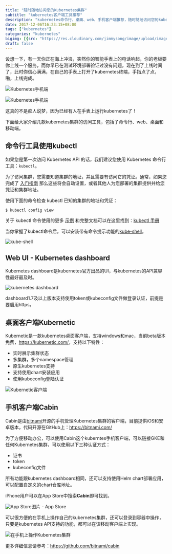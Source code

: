```yaml
---
title: "随时随地访问您的Kubernetes集群"
subtitle: "kubernetes客户端工具推荐"
description: "kubernetes命令行、桌面、web、手机客户端推荐，随时随地访问您的kubernetes集群"
date: 2017-12-06T16:23:15+08:00
tags: ["kubernetes"]
categories: "kubernetes"
bigimg: [{src: "https://res.cloudinary.com/jimmysong/image/upload/images/20171202002.jpg", desc: "大橘猫@五道营胡同 Dec 2,2017"}]
draft: false
---
```


设想一下，有一天你正在海上冲浪，突然你的智能手表上的电话响起，你的老板要你上线一个服务，而你早已在测试环境部署验证过没有问题，现在到了上线时间了，此时你信心满满，在自己的手表上打开了kubernetes终端，手指点了点，啪，上线完成。

![Kubernetes手机端](https://res.cloudinary.com/jimmysong/image/upload/images/kubernetes-on-arms-1.jpg)

![Kubernetes手机端](https://res.cloudinary.com/jimmysong/image/upload/images/kubernetes-on-arms-2.jpg)

这真的不是痴人说梦，因为已经有人在手表上运行kubernetes了！

下面给大家介绍几款kubernetes集群的访问工具，包括了命令行、web、桌面和移动端。

## 命令行工具使用kubectl

如果您是第一次访问 Kubernetes API 的话，我们建议您使用 Kubernetes 命令行工具：`kubectl`。

为了访问集群，您需要知道集群的地址，并且需要有访问它的凭证。通常，如果您完成了 [入门指南](https://kubernetes.io/docs/getting-started-guides) 那么这些将会自动设置，或者其他人为您部署的集群提供并给您凭证和集群地址。

使用下面的命令检查 kubectl 已知的集群的地址和凭证：

```bash
$ kubectl config view
```

关于 kubectl 命令使用的更多 [示例](https://github.com/kubernetes/kubernetes/tree/%7B%7Bpage.githubbranch%7D%7D/examples/) 和完整文档可以在这里找到：[kubectl 手册](https://kubernetes.io/docs/user-guide/kubectl/index)

当你掌握了kubectl命令后，可以安装带有命令提示功能的[kube-shell](https://github.com/cloudnativelabs/kube-shell)。

![kube-shell](https://jimmysong.io/kubernetes-handbook/images/kube-shell.jpg)

## Web UI - Kubernetes dashboard

Kubernetes dashboard是kubernetes官方出品的UI，与kubernetes的API兼容性最好最及时。

![kubernetes dashboard](https://jimmysong.io/kubernetes-handbook/images/kubernetes-dashboard-1.7.1-brand.jpg)

dashboard1.7及以上版本支持使用token或kubeconfig文件做登录认证，前提是要启用https。

## 桌面客户端Kubernetic

Kubernetic是一款kubernetes桌面客户端，支持windows和mac，当前beta版本免费，<https://kubernetic.com/>，支持以下特性：

- 实时展示集群状态
- 多集群，多个namespace管理
- 原生kubernetes支持
- 支持使用chart安装应用
- 使用kubeconfig登陆认证

![Kubernetic客户端](https://jimmysong.io/kubernetes-handbook/images/kubernetic-desktop-ui.jpg)

## 手机客户端Cabin

Cabin是由[bitnami](https://bitnami.com/)开源的手机管理Kubernetes集群的客户端，目前提供iOS和安卓版本，代码开源在GitHub上：<https://bitnami.com/>

为了方便移动办公，可以使用Cabin这个kuberntes手机客户端，可以链接GKE和任何Kubernetes集群，可以使用以下三种认证方式：

- 证书
- token
- kubeconfig文件

所有功能跟kubernetes dashboard相同，还可以支持使用Helm chart部署应用，可以配置自定义的chart仓库地址。

iPhone用户可以在App Store中搜索**Cabin**即可找到。

![App Store](https://jimmysong.io/kubernetes-handbook/images/carbin-kubernetes-mobile-dashboard-1.jpg)图片 - App Store

可以很方便的在手机上操作自己的kubernetes集群，还可以登录到容器中操作，只要是kubernetes API支持的功能，都可以在该移动客户端上实现。

![在手机上操作Kubernetes集群](https://jimmysong.io/kubernetes-handbook/images/carbin-kubernetes-mobile-dashboard-4.jpg)

更多详细信息请参考：<https://github.com/bitnami/cabin>